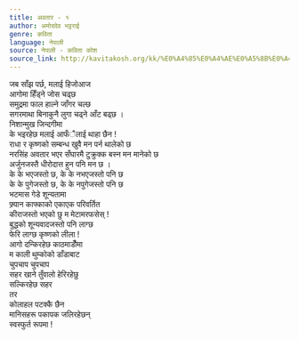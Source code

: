 ```yaml
---
title: अवतार - १
author: अमोददेव भट्टराई
genre: कविता
language: नेपाली
source: नेपाली - कविता कोश
source_link: http://kavitakosh.org/kk/%E0%A4%85%E0%A4%AE%E0%A5%8B%E0%A4%A6%E0%A4%A6%E0%A5%87%E0%A4%B5_%E0%A4%AD%E0%A4%9F%E0%A5%8D%E0%A4%9F%E0%A4%B0%E0%A4%BE%E0%A4%88
---
```


जब साँझ पर्छ, मलाई हिजोआज  
आगोमा हिँड्ने जोस चढ्छ  
समुद्रमा फाल हाल्ने जाँगर चल्छ  
सगरमाथा बिनाकुनै लुगा चढ्ने आँट बढ्छ ।  
निशान्मुख जिन्दगीमा  
के भइरहेछ मलाई आफँैलाई थाहा छैन !  
राधा र कृष्णको सम्बन्ध खुवै मन पर्न थालेको छ  
नरसिंह अवतार भएर सँघारमै टुक्रुक्क बस्न मन मानेको छ  
अर्जुनजस्तै धीरोदात्त हुन पनि मन छ ।  
के के भएजस्तो छ, के के नभएजस्तो पनि छ  
के के पुगेजस्तो छ, के के नपुगेजस्तो पनि छ  
भटमास गेडे शून्यतामा  
फ्र्यान काफ्काको एकाएक परिवर्तित  
कीराजस्तो भएको छु म मेटामरफसेस् !  
बुद्धको शून्यवादजस्तो पनि लाग्छ  
फेरि लाग्छ कृष्णको लीला !  
आगो दन्किरहेछ काठमाडौँमा  
म काली थुम्कोको डाँडाबाट  
चुपचाप चुपचाप  
सहर खाने तुँवालो हेरिरहेछु  
सल्किरहेछ सहर  
तर  
कोलाहल पटक्कै छैन  
मानिसहरू पकापक जलिरहेछन्  
स्वस्फुर्त रूपमा !
